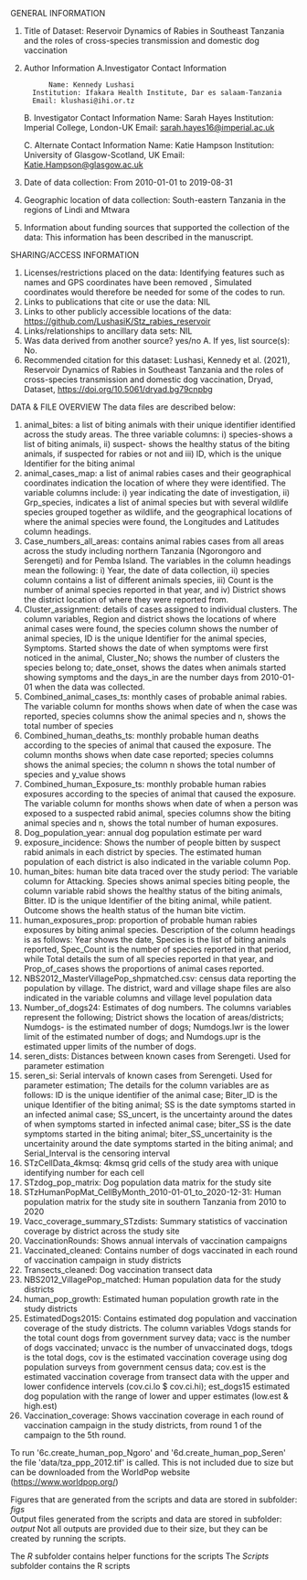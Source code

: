 GENERAL INFORMATION
1. Title of Dataset: Reservoir Dynamics of Rabies in Southeast Tanzania and the roles of cross-species transmission and domestic dog vaccination
2. Author Information
	A.Investigator Contact Information 
	
             Name: Kennedy Lushasi
	     Institution: Ifakara Health Institute, Dar es salaam-Tanzania
	     Email: klushasi@ihi.or.tz

	B.  Investigator Contact Information
		Name: Sarah Hayes
		Institution:  Imperial College, London-UK
		Email: sarah.hayes16@imperial.ac.uk

	C. Alternate Contact Information
		Name: Katie Hampson
		Institution: University of Glasgow-Scotland, UK
		Email: Katie.Hampson@glasgow.ac.uk
		
3. Date of data collection: From 2010-01-01 to 2019-08-31
4. Geographic location of data collection: South-eastern Tanzania in the regions of Lindi and Mtwara 
5. Information about funding sources that supported the collection of the data: This information has been described in the manuscript.

SHARING/ACCESS INFORMATION
1. Licenses/restrictions placed on the data: Identifying features such as names and GPS coordinates have been removed , Simulated coordinates would therefore be needed for some of the codes to run.
2. Links to publications that cite or use the data: NIL
3. Links to other publicly accessible locations of the data: https://github.com/LushasiK/Stz_rabies_reservoir
4. Links/relationships to ancillary data sets: NIL
5. Was data derived from another source? yes/no
	A. If yes, list source(s):  No.
6. Recommended citation for this dataset: Lushasi, Kennedy et al. (2021), Reservoir Dynamics of Rabies in Southeast Tanzania and the roles of cross-species transmission and domestic dog vaccination, Dryad, Dataset, https://doi.org/10.5061/dryad.bg79cnpbg

DATA & FILE OVERVIEW
The data files are described below:
1.	animal_bites: a list of biting animals with their unique identifier identified across the study areas. The three variable columns: i) species-shows a list of biting animals, ii) suspect- shows the healthy status of the biting animals, if suspected for rabies or not and iii) ID, which is the unique Identifier for the biting animal
2.	animal_cases_map: a list of animal rabies cases and their geographical coordinates indication the location of where they were identified. The variable columns include: i) year indicating the date of investigation, ii) Grp_species, indicates a list of animal species but with several wildlife species grouped together as wildlife, and the geographical locations of where the animal species were found, the Longitudes and Latitudes column headings.
3.	Case_numbers_all_areas: contains animal rabies cases from all areas across the study including northern Tanzania (Ngorongoro and Serengeti) and for Pemba Island. The variables in the column headings mean the following:  i) Year, the date of data collection, ii) species  column contains a list of different animals species, iii) Count is the number of animal species reported in that year, and iv) District shows the district location of where they were reported from.
4.	Cluster_assignment: details of cases assigned to individual clusters. The column variables, Region and district shows the locations of where animal cases were found, the species column shows the number of animal species, ID is the unique Identifier for the animal species, Symptoms. Started shows the date of when symptoms were first noticed in the animal, Cluster_No; shows the number of clusters the species belong to;  date_onset, shows the dates when animals started showing symptoms and the days_in are the number days from 2010-01-01 when the data was collected.
5.	Combined_animal_cases_ts: monthly cases of probable animal rabies. The variable column for months shows when date of when the case was reported, species columns show the animal species and n, shows the total number of species 
6.	Combined_human_deaths_ts: monthly probable human deaths according to the species of animal that caused the exposure. 
The column months shows when date case reported;  species columns shows the animal species;  the column n shows the total number of species  and y_value shows
7.	Combined_human_Exposure_ts: monthly probable human rabies exposures according to the species of animal that caused the exposure. The variable column for months shows when date of when a person was exposed to a suspected rabid animal, species columns show the biting animal species and n, shows the total number of human exposures.
8.	Dog_population_year: annual dog population estimate per ward
9.	exposure_incidence: Shows the number of people bitten by suspect rabid animals in each district by species. The estimated  human population of each district is also indicated in the variable column Pop.
10.	human_bites:  human bite data traced over the study period: The variable column for 
Attacking. Species shows animal species biting people, the column variable rabid shows the healthy status of the biting animals, Bitter. ID is the unique Identifier of the biting animal, while patient. Outcome shows the health status of the human bite victim. 
11.	human_exposures_prop: proportion of probable human rabies exposures by biting animal species.  Description of the column headings is as follows: Year  shows the date, Species is the list of biting animals reported, Spec_Count is the number of species reported in that period, while Total details the sum of all species reported in that year, and Prop_of_cases shows the proportions of animal cases reported.
12.	NBS2012_MasterVillagePop_shpmatched.csv: census data reporting the population by village. The district, ward and village shape files are also indicated in the variable columns and village level population data
13.	Number_of_dogs24: Estimates of dog numbers. The columns variables represent the following; District shows the location of areas/districts; Numdogs- is the estimated number of dogs; Numdogs.lwr is the lower limit of the estimated number of dogs; and Numdogs.upr is the estimated upper limits of the number of dogs.
14.	seren_dists: Distances between known cases from Serengeti. Used for parameter estimation
15.	seren_si: Serial intervals of known cases from Serengeti. Used for parameter estimation; The details for the column variables are as follows: ID is the unique identifier of the animal case; Biter_ID is the unique Identifier of the biting animal; SS is the date symptoms started in an infected animal case; SS_uncert, is the uncertainty around the dates of when symptoms started in infected animal case; biter_SS is the date symptoms started  in the biting animal; biter_SS_uncertainity is the uncertainity around the date symptoms started in the biting animal; and  Serial_Interval is the censoring interval
16.	STzCellData_4kmsq: 4kmsq grid cells of the study area with unique identifying number for each cell
17.	STzdog_pop_matrix: Dog population data matrix for the study site
18.	STzHumanPopMat_CellByMonth_2010-01-01_to_2020-12-31: Human population matrix for the study site in southern Tanzania from 2010 to 2020
19.	Vacc_coverage_summary_STzdists: Summary statistics of vaccination coverage by district across the study site
20.	VaccinationRounds: Shows annual intervals of vaccination campaigns
21.	Vaccinated_cleaned: Contains number of dogs vaccinated in each round of vaccination campaign in study districts
22.	Transects_cleaned: Dog vaccination transect data
23.	NBS2012_VillagePop_matched: Human population data for the study districts
24.	human_pop_growth: Estimated human population growth rate in the study districts
25.	EstimatedDogs2015: Contains estimated dog population and vaccination coverage of the study districts. The column variables Vdogs stands for the total count dogs from government survey data; vacc is the number of dogs vaccinated; unvacc is the number of unvaccinated dogs, tdogs is the total dogs, cov is the estimated vaccination coverage using dog population surveys from government census data; cov.est is the estimated vaccination coverage from transect data with the upper and lower confidence intervels (cov.ci.lo $ cov.ci.hi); est_dogs15 estimated dog population with the range of lower and upper estimates (low.est & high.est)
26.	Vaccination_coverage: Shows vaccination coverage in each round of vaccination campaign in the study districts, from round 1 of the campaign to the 5th round.


To run '6c.create_human_pop_Ngoro' and '6d.create_human_pop_Seren' the file 'data/tza_ppp_2012.tif' is called. This is not included due to size but can be downloaded from the WorldPop website (https://www.worldpop.org/)

Figures that are generated from the scripts and data are stored in subfolder: *figs*                                                                        
Output files generated from the scripts and data are stored in subfolder: *output*
Not all outputs are provided due to their size, but they can be created by running the scripts. 

The *R* subfolder contains helper functions for the scripts
The *Scripts* subfolder contains the R scripts


